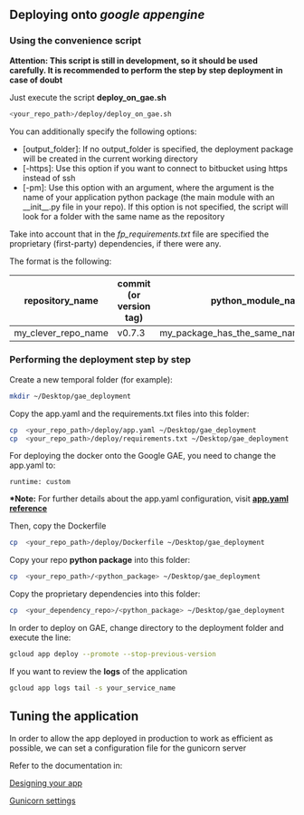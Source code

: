 ## Deploying onto *google appengine*

### Using the convenience script

**Attention: This script is still in development, so it should be used carefully. 
It is recommended to perform the step by step deployment in case of doubt**

Just execute the script **deploy_on_gae.sh**

```bash
<your_repo_path>/deploy/deploy_on_gae.sh 
```

You can additionally specify the following options:

* [output_folder]: If no output_folder is specified, the deployment package will be
  created in the current working directory 
* [-https]: Use this option if you want to connect to bitbucket using https instead of
  ssh
* [-pm]: Use this option with an argument, where the argument is the name of your 
  application python package (the main module with an \_\_init\_\_.py file in your repo).
  If this option is not specified, the script will look for a folder with the same name
  as the repository
  
  
Take into account that in the *fp_requirements.txt* file are specified the proprietary
 (first-party) dependencies, if there were any.
 
The format is the following:

| **repository_name**  |  **commit (or version tag)** | **python_module_name** |
| ---------------------|------------------------------|------------------------|
| my_clever_repo_name | v0.7.3          | my_package_has_the_same_name_as_my_repo|

### Performing the deployment step by step

Create a new temporal folder (for example):

```bash
mkdir ~/Desktop/gae_deployment
```

Copy the app.yaml and the requirements.txt files into this folder:
 
 ```bash
cp  <your_repo_path>/deploy/app.yaml ~/Desktop/gae_deployment
cp  <your_repo_path>/deploy/requirements.txt ~/Desktop/gae_deployment
```

For deploying the docker onto the Google GAE, you need to change the app.yaml to: 

```
runtime: custom
```


**\*Note:** For further details about the app.yaml configuration, visit
[**app.yaml reference**](https://cloud.google.com/appengine/docs/flexible/python/reference/app-yaml)
 
 
 Then, copy the Dockerfile

 
  ```bash
cp  <your_repo_path>/deploy/Dockerfile ~/Desktop/gae_deployment
```
 
 
Copy your repo **python package** into this folder:

```bash
cp  <your_repo_path>/<python_package> ~/Desktop/gae_deployment
```

Copy the proprietary dependencies into this folder:


```bash
cp  <your_dependency_repo>/<python_package> ~/Desktop/gae_deployment
```
 
In order to deploy on GAE, change directory to the deployment folder
and execute the line:

```bash
gcloud app deploy --promote --stop-previous-version
```

 
If you want to review the **logs** of the application
 
```bash
gcloud app logs tail -s your_service_name
```


## Tuning the application

In order to allow the app deployed in production to work as efficient as possible,
we can set a configuration file for the gunicorn server

Refer to the documentation in:

[Designing your app](http://docs.gunicorn.org/en/latest/design.html)

[Gunicorn settings](http://docs.gunicorn.org/en/latest/settings.html)